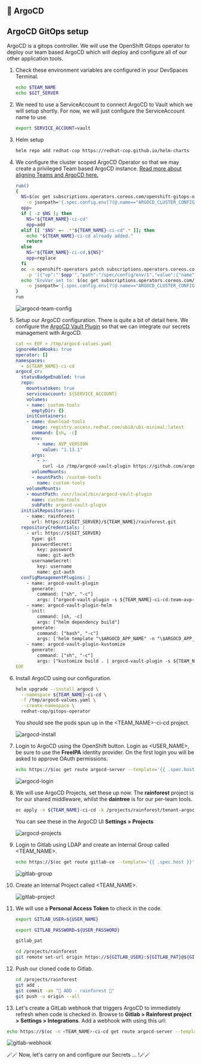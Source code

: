 ## 🐙 ArgoCD
## ArgoCD GitOps setup

ArgoCD is a gitops controller. We will use the OpenShift Gitops operator to deploy our team based ArgoCD which will deploy and configure all of our other application tools.

1. Check these environment variables are configured in your DevSpaces Terminal.

   ```bash
   echo $TEAM_NAME
   echo $GIT_SERVER
   ```

2. We need to use a ServiceAccount to connect ArgoCD to Vault which we will setup shortly. For now, we will just configure the ServiceAccount name to use.

   ```bash  
   export SERVICE_ACCOUNT=vault
   ```
   
3. Helm setup

   ```bash
   helm repo add redhat-cop https://redhat-cop.github.io/helm-charts
   ```

4. We configure the cluster scoped ArgoCD Operator so that we may create a privileged Team based ArgoCD instance. [Read more about aligning Teams and ArgoCD here.](https://github.com/redhat-cop/helm-charts/blob/master/charts/gitops-operator/TEAM_DOCS.md)

    ```bash
    run()
    {
      NS=$(oc get subscriptions.operators.coreos.com/openshift-gitops-operator -n openshift-operators \
        -o jsonpath='{.spec.config.env[?(@.name=="ARGOCD_CLUSTER_CONFIG_NAMESPACES")].value}')
      opp=
      if [ -z $NS ]; then
        NS="${TEAM_NAME}-ci-cd"
        opp=add
      elif [[ "$NS" =~ .*"${TEAM_NAME}-ci-cd".* ]]; then
        echo "${TEAM_NAME}-ci-cd already added."
        return
      else
        NS="${TEAM_NAME}-ci-cd,${NS}"
        opp=replace
      fi
      oc -n openshift-operators patch subscriptions.operators.coreos.com/openshift-gitops-operator --type=json \
        -p '[{"op":"'$opp'","path":"/spec/config/env/1","value":{"name": "ARGOCD_CLUSTER_CONFIG_NAMESPACES", "value":"'${NS}'"}}]'
      echo "EnvVar set to: $(oc get subscriptions.operators.coreos.com/openshift-gitops-operator -n openshift-operators \
        -o jsonpath='{.spec.config.env[?(@.name=="ARGOCD_CLUSTER_CONFIG_NAMESPACES")].value}')"
    }
    run
    ```

   ![argocd-team-config](./images/argocd-team-config.png)

5. Setup our ArgoCD configuration. There is quite a bit of detail here. We configure the [ArgoCD Vault Plugin](https://github.com/argoproj-labs/argocd-vault-plugin) so that we can integrate our secrets management with ArgoCD.

   ```yaml
   cat << EOF > /tmp/argocd-values.yaml
   ignoreHelmHooks: true
   operator: []
   namespaces:
     - ${TEAM_NAME}-ci-cd
   argocd_cr:
     statusBadgeEnabled: true
     repo:
       mountsatoken: true
       serviceaccount: ${SERVICE_ACCOUNT}
       volumes:
       - name: custom-tools
         emptyDir: {}
       initContainers:
       - name: download-tools
         image: registry.access.redhat.com/ubi8/ubi-minimal:latest
         command: [sh, -c]
         env:
           - name: AVP_VERSION
             value: "1.13.1"
         args:
           - >-
             curl -Lo /tmp/argocd-vault-plugin https://github.com/argoproj-labs/argocd-vault-plugin/releases/download/v\${AVP_VERSION}/argocd-vault-plugin_\${AVP_VERSION}_linux_amd64 && chmod +x /tmp/argocd-vault-plugin && mv /tmp/argocd-vault-plugin /custom-tools/
         volumeMounts:
         - mountPath: /custom-tools
           name: custom-tools
       volumeMounts:
       - mountPath: /usr/local/bin/argocd-vault-plugin
         name: custom-tools        
         subPath: argocd-vault-plugin    
     initialRepositories: |
       - name: rainforest
         url: https://${GIT_SERVER}/${TEAM_NAME}/rainforest.git
     repositoryCredentials: |
       - url: https://${GIT_SERVER}
         type: git
         passwordSecret:
           key: password
           name: git-auth
         usernameSecret:
           key: username
           name: git-auth
     configManagementPlugins: |
       - name: argocd-vault-plugin
         generate:
           command: ["sh", "-c"]
           args: ["argocd-vault-plugin -s ${TEAM_NAME}-ci-cd:team-avp-credentials generate ./"]
       - name: argocd-vault-plugin-helm
         init:
           command: [sh, -c]
           args: ["helm dependency build"]
         generate:
           command: ["bash", "-c"]
           args: ['helm template "\$ARGOCD_APP_NAME" -n "\$ARGOCD_APP_NAMESPACE" -f <(echo "\$ARGOCD_ENV_HELM_VALUES") . | argocd-vault-plugin generate -s ${TEAM_NAME}-ci-cd:team-avp-credentials -']
       - name: argocd-vault-plugin-kustomize
         generate:
           command: ["sh", "-c"]
           args: ["kustomize build . | argocd-vault-plugin -s ${TEAM_NAME}-ci-cd:team-avp-credentials generate -"]
   EOF
   ```

6. Install ArgoCD using our configuration.

   ```bash
   helm upgrade --install argocd \
     --namespace ${TEAM_NAME}-ci-cd \
     -f /tmp/argocd-values.yaml \
     --create-namespace \
     redhat-cop/gitops-operator
   ```

   You should see the pods spun up in the <TEAM_NAME>-ci-cd project.

   ![argocd-install](./images/argocd-install.png)

7. Login to ArgoCD using the OpenShift button. Login as <USER_NAME>, be sure to use the **FreeIPA** identity provider. On the first login you will be asked to approve OAuth permissions. 

    ```bash
    echo https://$(oc get route argocd-server --template='{{ .spec.host }}' -n ${TEAM_NAME}-ci-cd)
    ```

   ![argocd-login](./images/argocd-login.png)

8. We will use ArgoCD Projects, set these up now. The **rainforest** project is for our shared middleware, whilst the **daintree** is for our per-team tools.

   ```bash
   oc apply -n ${TEAM_NAME}-ci-cd -k /projects/rainforest/tenant-argocd/overlay/rainforest
   ```

   You can see these in the ArgoCD UI **Settings > Projects**

   ![argocd-projects](./images/argocd-projects.png)

9. Login to Gitlab using LDAP and create an Internal Group called <TEAM_NAME>.

    ```bash
    echo https://$(oc get route gitlab-ce --template='{{ .spec.host }}' -n gitlab)
    ```

    ![gitlab-group](./images/gitlab-group.png)

10. Create an Internal Project called <TEAM_NAME>.

    ![gitlab-project](./images/gitlab-project.png)

11. We will use a **Personal Access Token** to check in the code. 

    ```bash
    export GITLAB_USER=${USER_NAME}
    ```
       
    ```bash
    export GITLAB_PASSWORD=${USER_PASSWORD}
    ```
    
    ```bash
    gitlab_pat
    ```
    
    ```bash
    cd /projects/rainforest
    git remote set-url origin https://${GITLAB_USER}:${GITLAB_PAT}@${GIT_SERVER}/${TEAM_NAME}/rainforest.git
    ```
    
12. Push our cloned code to Gitlab.
    
    ```bash
    cd /projects/rainforest
    git add .
    git commit -am "🐙 ADD - rainforest 🐙"
    git push -u origin --all
    ```

13. Let's create a GitLab webhook that triggers ArgoCD to immediately refresh when code is checked in. Browse to **Gitlab > Rainforest project > Settings > Integrations**. Add a webhook with using this url:

   ```bash
   echo https://$(oc -n <TEAM_NAME>-ci-cd get route argocd-server --template='{{ .spec.host}}'/api/webhook)
   ```

   ![gitlab-webhook](./images/gitlab-webhook.png)

🪄🪄 Now, let's carry on and configure our Secrets ... !🪄🪄
